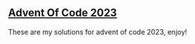 ## [Advent Of Code 2023]("https://adventofcode.com/")
These are my solutions for advent of code 2023, enjoy!
